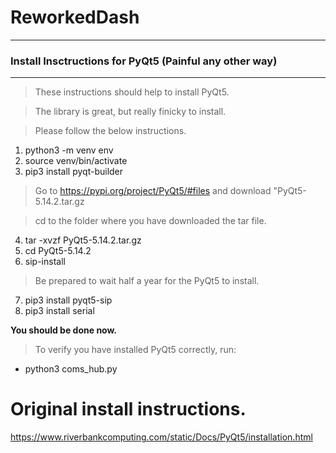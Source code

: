 # ReworkedDash

***
### Install Insctructions for PyQt5 (Painful any other way)
***

> These instructions should help to install PyQt5.

> The library is great, but really finicky to install.

> Please follow the below instructions.

1. python3 -m venv env
2. source venv/bin/activate
3. pip3 install pyqt-builder

> Go to https://pypi.org/project/PyQt5/#files and download "PyQt5-5.14.2.tar.gz

> cd to the folder where you have downloaded the tar file.

4. tar -xvzf PyQt5-5.14.2.tar.gz
5. cd PyQt5-5.14.2
6. sip-install

> Be prepared to wait half a year for the PyQt5 to install.

7. pip3 install pyqt5-sip
8. pip3 install serial

**You should be done now.**
> To verify you have installed PyQt5 correctly, run:
- python3 coms_hub.py

# Original install instructions. 
https://www.riverbankcomputing.com/static/Docs/PyQt5/installation.html
